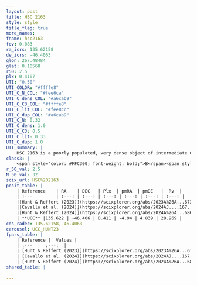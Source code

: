 ```yaml
---
layout: post
title: HSC 2163
style: style
title_flag: true
more_names: 
fname: hsc2163
fov: 0.083
ra_icrs: 135.62158
de_icrs: -46.4063
glon: 267.48484
glat: 0.10568
r50: 2.5
plx: 0.4107
UTI: "0.50"
UTI_COLOR: "#ffffe8"
UTI_C_N_COL: "#fee6ca"
UTI_C_dens_COL: "#a6cab9"
UTI_C_C3_COL: "#ffffe8"
UTI_C_lit_COL: "#fee8cc"
UTI_C_dup_COL: "#a6cab9"
UTI_C_N: 0.32
UTI_C_dens: 1.0
UTI_C_C3: 0.5
UTI_C_lit: 0.33
UTI_C_dup: 1.0
UTI_summary: |
    HSC 2163 is a poorly populated, very dense object of intermediate C3 quality. It was recently reported in the literature.
class3: |
    <span style="color: #FFC300; font-weight: bold;">B</span><span style="color: #FFC300; font-weight: bold;">B</span>
r_50_val: 2.5
N_50_val: 32
scix_url: HSC%202163
posit_table: |
    | Reference    | RA    | DEC   | Plx  | pmRA  | pmDE   |  Rv  |
    | :---         | :---: | :---: | :---: | :---: | :---: | :---: |
    |[Hunt & Reffert (2023)](https://scixplorer.org/abs/2023A%26A...673A.114H) | 135.628 | -46.396 | 0.41 | -4.93 | 4.791 | 28.969 |
    |[Cavallo et al. (2024)](https://scixplorer.org/abs/2024AJ....167...12C) | 135.682 | -46.436 | 0.404 | -- | -- | -- |
    |[Hunt & Reffert (2024)](https://scixplorer.org/abs/2024A%26A...686A..42H) | 135.628 | -46.396 | 0.41 | -4.93 | 4.791 | 28.969 |
    | **UCC** |135.622 | -46.406 | 0.411 | -4.94 | 4.839 | 28.969 | 
cds_radec: 135.62158,-46.4063
carousel: UCC_HUNT23
fpars_table: |
    | Reference |  Values |
    | :---  |  :---:  |
    | [Hunt & Reffert (2023)](https://scixplorer.org/abs/2023A%26A...673A.114H) | `AV50=3.539, diffAV50=2.926, MOD50=11.682, logAge50=7.01` |
    | [Cavallo et al. (2024)](https://scixplorer.org/abs/2024AJ....167...12C) | `AV50=2.85, dMod50=11.73, logAge50=6.92, [Fe/H]50=0.87` |
    | [Hunt & Reffert (2024)](https://scixplorer.org/abs/2024A%26A...686A..42H) | `MassJ=377.694` |
shared_table: |
    
---
```


